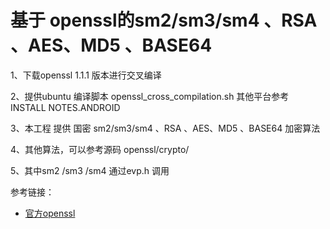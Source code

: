 
 # 基于 openssl的sm2/sm3/sm4 、RSA 、AES、MD5 、BASE64

 1、下载openssl 1.1.1 版本进行交叉编译

 2、提供ubuntu 编译脚本 openssl_cross_compilation.sh  其他平台参考  INSTALL NOTES.ANDROID

 3、本工程 提供 国密 sm2/sm3/sm4 、RSA 、AES、MD5 、BASE64 加密算法

 4、其他算法，可以参考源码  openssl/crypto/

 5、其中sm2 /sm3 /sm4 通过evp.h 调用


参考链接：
- [官方openssl](https://github.com/openssl/openssl/tree/master/crypto)




